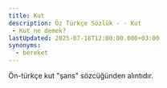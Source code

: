 ```yaml
---
title: Kut
description: Öz Türkçe Sözlük - - Kut 
 - Kut ne demek?
lastUpdated: 2025-07-18T12:00:00.000+03:00
synonyms:
  - bereket
---
```

Ön-türkçe kut "şans" sözcüğünden alıntıdır.
